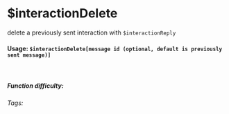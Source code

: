 # $interactionDelete
delete a previously sent interaction with `$interactionReply`

#### Usage: `$interactionDelete[message id (optional, default is previously sent message)]`

<br/>


##### Function difficulty: <Badge type="tip" text="Easy" vertical="middle" /> 
###### Tags: <Badge type="tip" text="interaction" vertical="middle" /> <Badge type="tip" text="delete" vertical="middle" /> <Badge type="tip" text="ephemeral" vertical="middle" /> <Badge type="tip" text="reply" vertical="middle" />